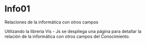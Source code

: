 # Info01
Relaciones de la informática con otros campos

Utilizando la libreria Vis - Js se despliega una página para detallar la relación de la informática con otros campos del Conocimiento.
